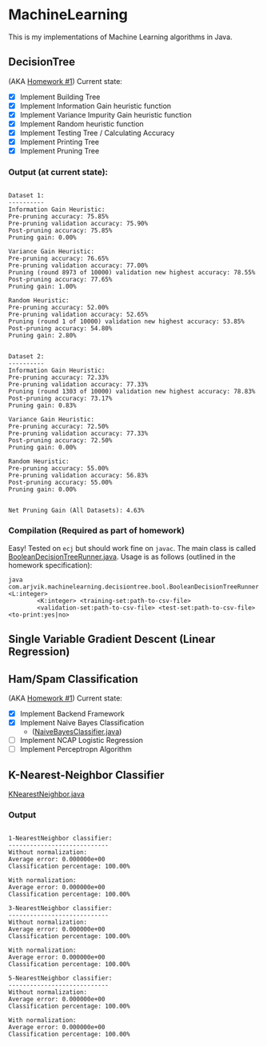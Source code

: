 # MachineLearning
This is my implementations of Machine Learning algorithms in Java.

## DecisionTree
(AKA [Homework #1](http://www.hlt.utdallas.edu/~vgogate/ml/2018s/homeworks.html))
Current state:
- [x] Implement Building Tree
- [x] Implement Information Gain heuristic function
- [x] Implement Variance Impurity Gain heuristic function
- [x] Implement Random heuristic function
- [x] Implement Testing Tree / Calculating Accuracy
- [x] Implement Printing Tree
- [x] Implement Pruning Tree

### Output (at current state):
```

Dataset 1:
----------
Information Gain Heuristic:
Pre-pruning accuracy: 75.85%
Pre-pruning validation accuracy: 75.90%
Post-pruning accuracy: 75.85%
Pruning gain: 0.00%

Variance Gain Heuristic:
Pre-pruning accuracy: 76.65%
Pre-pruning validation accuracy: 77.00%
Pruning (round 8973 of 10000) validation new highest accuracy: 78.55%
Post-pruning accuracy: 77.65%
Pruning gain: 1.00%

Random Heuristic:
Pre-pruning accuracy: 52.00%
Pre-pruning validation accuracy: 52.65%
Pruning (round 1 of 10000) validation new highest accuracy: 53.85%
Post-pruning accuracy: 54.80%
Pruning gain: 2.80%


Dataset 2:
----------
Information Gain Heuristic:
Pre-pruning accuracy: 72.33%
Pre-pruning validation accuracy: 77.33%
Pruning (round 1303 of 10000) validation new highest accuracy: 78.83%
Post-pruning accuracy: 73.17%
Pruning gain: 0.83%

Variance Gain Heuristic:
Pre-pruning accuracy: 72.50%
Pre-pruning validation accuracy: 77.33%
Post-pruning accuracy: 72.50%
Pruning gain: 0.00%

Random Heuristic:
Pre-pruning accuracy: 55.00%
Pre-pruning validation accuracy: 56.83%
Post-pruning accuracy: 55.00%
Pruning gain: 0.00%


Net Pruning Gain (All Datasets): 4.63%
```

### Compilation (Required as part of homework)
Easy! Tested on `ecj` but should work fine on `javac`. The main class is called [BooleanDecisionTreeRunner.java](https://github.com/arjvik/MachineLearning/blob/master/src/com/arjvik/machinelearning/decisiontree/bool/BooleanDecisionTreeRunner.java).
Usage is as follows (outlined in the homework specification):

```
java com.arjvik.machinelearning.decisiontree.bool.BooleanDecisionTreeRunner <L:integer>
		<K:integer> <training-set:path-to-csv-file>
		<validation-set:path-to-csv-file> <test-set:path-to-csv-file> <to-print:yes|no>
```

## Single Variable Gradient Descent (Linear Regression)

## Ham/Spam Classification
(AKA [Homework #1](http://www.hlt.utdallas.edu/~vgogate/ml/2018s/homeworks.html))
Current state:
- [x] Implement Backend Framework
- [x] Implement Naive Bayes Classification
    - ([NaiveBayesClassifier.java](https://github.com/arjvik/MachineLearning/blob/master/src/com/arjvik/machinelearning/hamspamclassifier/naivebayes/NaiveBayesClassifier.java))
- [ ] Implement NCAP Logistic Regression
- [ ] Implement Perceptropn Algorithm

## K-Nearest-Neighbor Classifier
[KNearestNeighbor.java](https://github.com/arjvik/MachineLearning/blob/master/src/com/arjvik/machinelearning/knearestneighbor/KNearestNeighborClassifier.java)

### Output
```

1-NearestNeighbor classifier:
----------------------------
Without normalization:
Average error: 0.000000e+00
Classification percentage: 100.00%

With normalization:
Average error: 0.000000e+00
Classification percentage: 100.00%

3-NearestNeighbor classifier:
----------------------------
Without normalization:
Average error: 0.000000e+00
Classification percentage: 100.00%

With normalization:
Average error: 0.000000e+00
Classification percentage: 100.00%

5-NearestNeighbor classifier:
----------------------------
Without normalization:
Average error: 0.000000e+00
Classification percentage: 100.00%

With normalization:
Average error: 0.000000e+00
Classification percentage: 100.00%

```

#

